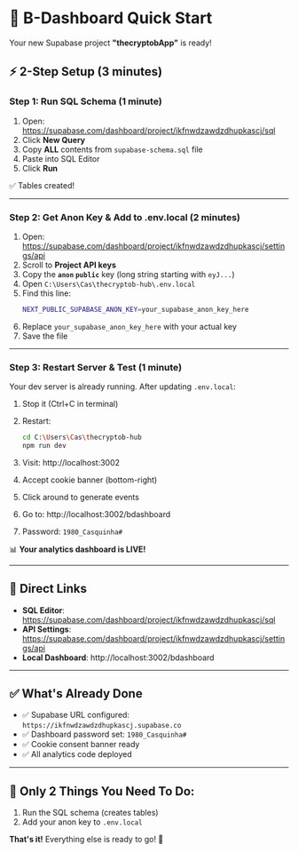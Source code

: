 # 🚀 B-Dashboard Quick Start

Your new Supabase project **"thecryptobApp"** is ready!

## ⚡ 2-Step Setup (3 minutes)

### Step 1: Run SQL Schema (1 minute)

1. Open: https://supabase.com/dashboard/project/ikfnwdzawdzdhupkascj/sql
2. Click **New Query**
3. Copy **ALL** contents from `supabase-schema.sql` file
4. Paste into SQL Editor
5. Click **Run**

✅ Tables created!

---

### Step 2: Get Anon Key & Add to .env.local (2 minutes)

1. Open: https://supabase.com/dashboard/project/ikfnwdzawdzdhupkascj/settings/api
2. Scroll to **Project API keys**
3. Copy the **`anon` `public`** key (long string starting with `eyJ...`)
4. Open `C:\Users\Cas\thecryptob-hub\.env.local`
5. Find this line:
   ```bash
   NEXT_PUBLIC_SUPABASE_ANON_KEY=your_supabase_anon_key_here
   ```
6. Replace `your_supabase_anon_key_here` with your actual key
7. Save the file

---

### Step 3: Restart Server & Test (1 minute)

Your dev server is already running. After updating `.env.local`:

1. Stop it (Ctrl+C in terminal)
2. Restart:
   ```bash
   cd C:\Users\Cas\thecryptob-hub
   npm run dev
   ```

3. Visit: http://localhost:3002
4. Accept cookie banner (bottom-right)
5. Click around to generate events
6. Go to: http://localhost:3002/bdashboard
7. Password: `1980_Casquinha#`

📊 **Your analytics dashboard is LIVE!**

---

## 🎯 Direct Links

- **SQL Editor**: https://supabase.com/dashboard/project/ikfnwdzawdzdhupkascj/sql
- **API Settings**: https://supabase.com/dashboard/project/ikfnwdzawdzdhupkascj/settings/api
- **Local Dashboard**: http://localhost:3002/bdashboard

---

## ✅ What's Already Done

- ✅ Supabase URL configured: `https://ikfnwdzawdzdhupkascj.supabase.co`
- ✅ Dashboard password set: `1980_Casquinha#`
- ✅ Cookie consent banner ready
- ✅ All analytics code deployed

---

## 📝 Only 2 Things You Need To Do:

1. Run the SQL schema (creates tables)
2. Add your anon key to `.env.local`

**That's it!** Everything else is ready to go! 🚀
